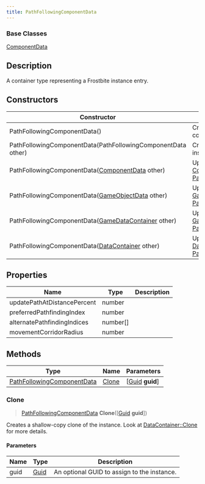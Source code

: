```yaml
---
title: PathFollowingComponentData
---
```

### Base Classes

[ComponentData](/vext/ref/fb/componentdata/)

## Description

A container type representing a Frostbite instance entry.

## Constructors

| Constructor                                                                           | Description                                                                                                                                 |
| ------------------------------------------------------------------------------------- | ------------------------------------------------------------------------------------------------------------------------------------------- |
| PathFollowingComponentData()                                                          | Create a new instance of this container type.                                                                                               |
| PathFollowingComponentData(PathFollowingComponentData other)                          | Create a reference copy of an instance of the same type.                                                                                    |
| PathFollowingComponentData([ComponentData](/vext/ref/fb/componentdata/) other)                      | Upcast an instance of type [ComponentData](/vext/ref/fb/componentdata/) to [PathFollowingComponentData](/vext/ref/fb/pathfollowingcomponentdata/).                      |
| PathFollowingComponentData([GameObjectData](/vext/ref/fb/gameobjectdata/) other)                    | Upcast an instance of type [GameObjectData](/vext/ref/fb/gameobjectdata/) to [PathFollowingComponentData](/vext/ref/fb/pathfollowingcomponentdata/).                    |
| PathFollowingComponentData([GameDataContainer](/vext/ref/fb/gamedatacontainer/) other)              | Upcast an instance of type [GameDataContainer](/vext/ref/fb/gamedatacontainer/) to [PathFollowingComponentData](/vext/ref/fb/pathfollowingcomponentdata/).              |
| PathFollowingComponentData([DataContainer](/vext/ref/shared/class/datacontainer) other) | Upcast an instance of type [DataContainer](/vext/ref/shared/class/datacontainer) to [PathFollowingComponentData](/vext/ref/fb/pathfollowingcomponentdata/). |

## Properties

| Name                        | Type       | Description |
| --------------------------- | ---------- | ----------- |
| updatePathAtDistancePercent | number     |             |
| preferredPathfindingIndex   | number     |             |
| alternatePathfindingIndices | number\[\] |             |
| movementCorridorRadius      | number     |             |

## Methods

| Type                                                     | Name            | Parameters                                     |
| -------------------------------------------------------- | --------------- | ---------------------------------------------- |
| [PathFollowingComponentData](/vext/ref/fb/pathfollowingcomponentdata/) | [Clone](#clone) | \[[Guid](/vext/ref/shared/class/guid) **guid**\] |

### Clone

> [PathFollowingComponentData](/vext/ref/fb/pathfollowingcomponentdata/) **Clone**(\[[Guid](/vext/ref/shared/class/guid) **guid**\])

Creates a shallow-copy clone of the instance. Look at [DataContainer::Clone](/vext/ref/shared/class/datacontainer#clone) for more details.

#### Parameters

| Name | Type         | Description                                 |
| ---- | ------------ | ------------------------------------------- |
| guid | [Guid](/vext/ref/shared/class/guid/) | An optional GUID to assign to the instance. |
